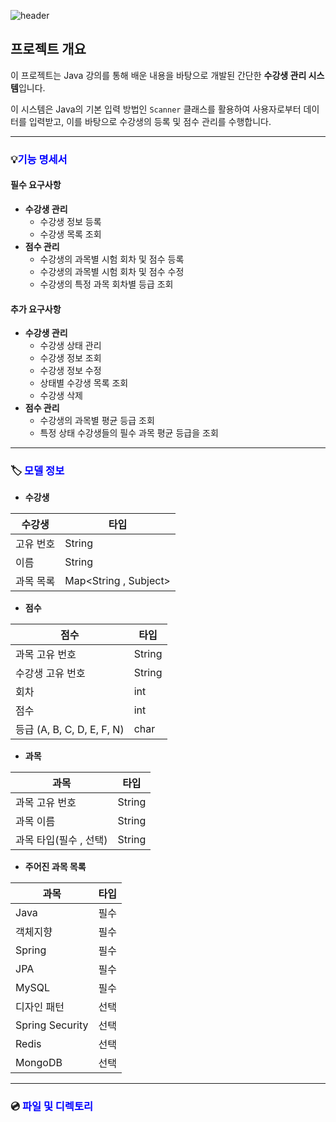 ![header](https://capsule-render.vercel.app/api?text=23조%20수강생%20관리%20시스템&animation=fadeIn&type=Venom&fontColor=ffffff)

## 프로젝트 개요

이 프로젝트는 Java 강의를 통해 배운 내용을 바탕으로 개발된 간단한 **수강생 관리 시스템**입니다.

이 시스템은 Java의 기본 입력 방법인 `Scanner` 클래스를 활용하여 사용자로부터 데이터를 입력받고, 이를 바탕으로 수강생의 등록 및 점수 관리를 수행합니다.

---

### 💡<span style="color:blue">기능 명세서</span>

#### 필수 요구사항

- **수강생 관리**
  - 수강생 정보 등록
  - 수강생 목록 조회
- **점수 관리**
  - 수강생의 과목별 시험 회차 및 점수 등록
  - 수강생의 과목별 시험 회차 및 점수 수정
  - 수강생의 특정 과목 회차별 등급 조회

#### 추가 요구사항

- **수강생 관리**
  - 수강생 상태 관리
  - 수강생 정보 조회
  - 수강생 정보 수정
  - 상태별 수강생 목록 조회
  - 수강생 삭제
- **점수 관리**
  - 수강생의 과목별 평균 등급 조회
  - 특정 상태 수강생들의 필수 과목 평균 등급을 조회

---

### 🏷️ <span style="color:blue">모델 정보</span>

- **수강생**

| 수강생    | 타입                  |
| --------- | --------------------- |
| 고유 번호 | String                |
| 이름      | String                |
| 과목 목록 | Map<String , Subject> |

- **점수**

| 점수                       | 타입   |
| -------------------------- | ------ |
| 과목 고유 번호             | String |
| 수강생 고유 번호           | String |
| 회차                       | int    |
| 점수                       | int    |
| 등급 (A, B, C, D, E, F, N) | char   |

- **과목**

| 과목                   | 타입   |
| ---------------------- | ------ |
| 과목 고유 번호         | String |
| 과목 이름              | String |
| 과목 타입(필수 , 선택) | String |

- **주어진 과목 목록**

| 과목            | 타입 |
| --------------- | ---- |
| Java            | 필수 |
| 객체지향        | 필수 |
| Spring          | 필수 |
| JPA             | 필수 |
| MySQL           | 필수 |
| 디자인 패턴     | 선택 |
| Spring Security | 선택 |
| Redis           | 선택 |
| MongoDB         | 선택 |

***

### 💿 <span style="color:blue">파일 및 디렉토리</span>
